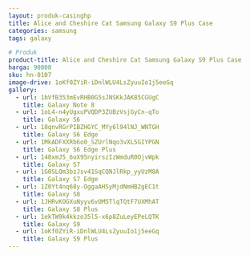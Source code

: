 ```yaml
---
layout: produk-casinghp
title: Alice and Cheshire Cat Samsung Galaxy S9 Plus Case
categories: samsung
tags: galaxy

# Produk
product-title: Alice and Cheshire Cat Samsung Galaxy S9 Plus Case
harga: 90000
sku: hn-0107
image-drive: 1oKf0ZYiR-iDnlWLU4LsZyuuIo1j5eeGq
gallery:
  - url: 1bVfB353mEvRHB0G5sJNSKkJAK85CGUgC
    title: Galaxy Note 8
  - url: 1oL4-n4yUgxuPVQDP3ZUBzVsjGyCn-qTo
    title: Galaxy S6
  - url: 18qnvRGrPIBZHGYC_MYy6l94lNJ_WNTGH
    title: Galaxy S6 Edge
  - url: 1MkADFXXRb6o0_SZUrlNqo3vXL5GIYPGN
    title: Galaxy S6 Edge Plus
  - url: 148xmJ5_6oX95nyirszIzWmduR0OjvWpk
    title: Galaxy S7
  - url: 1G0SLQm3bzJsv41SqCQNJlRkp_yyUzM8A
    title: Galaxy S7 Edge
  - url: 1Z0Yt4nq68y-OggaAHSyMjdNmHB2gEC1t
    title: Galaxy S8
  - url: 1JHRvKOGXuNyyv6vOM5TlqTQtF7UXMhAT
    title: Galaxy S8 Plus
  - url: 1ekTW9k4kkzo35l5-x6p8ZuLeyEPeLQTK
    title: Galaxy S9
  - url: 1oKf0ZYiR-iDnlWLU4LsZyuuIo1j5eeGq
    title: Galaxy S9 Plus
---
```


